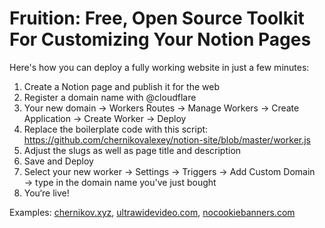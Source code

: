# Fruition: Free, Open Source Toolkit For Customizing Your Notion Pages

Here's how you can deploy a fully working website in just a few minutes:

1. Create a Notion page and publish it for the web 
2. Register a domain name with @cloudflare
3. Your new domain → Workers Routes → Manage Workers → Create Application → Create Worker → Deploy
4. Replace the boilerplate code with this script: https://github.com/chernikovalexey/notion-site/blob/master/worker.js
5. Adjust the slugs as well as page title and description
6. Save and Deploy
7. Select your new worker → Settings → Triggers → Add Custom Domain → type in the domain name you've just bought 
8. You‘re live!

Examples: [chernikov.xyz](https://chernikov.xyz), [ultrawidevideo.com](https://ultrawidevideo.com), [nocookiebanners.com](https://nocookiebanners.com)